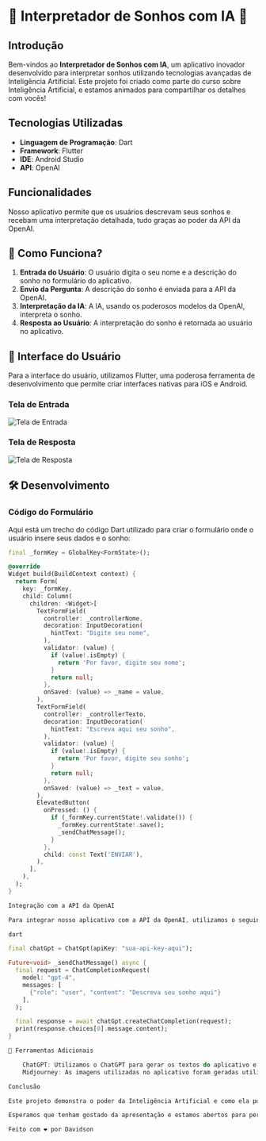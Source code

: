 # 🌙 Interpretador de Sonhos com IA 🌙

## Introdução

Bem-vindos ao **Interpretador de Sonhos com IA**, um aplicativo inovador desenvolvido para interpretar sonhos utilizando tecnologias avançadas de Inteligência Artificial. Este projeto foi criado como parte do curso sobre Inteligência Artificial, e estamos animados para compartilhar os detalhes com vocês!

## Tecnologias Utilizadas

- **Linguagem de Programação**: Dart
- **Framework**: Flutter
- **IDE**: Android Studio
- **API**: OpenAI

## Funcionalidades

Nosso aplicativo permite que os usuários descrevam seus sonhos e recebam uma interpretação detalhada, tudo graças ao poder da API da OpenAI.

## 🚀 Como Funciona?

1. **Entrada do Usuário**: O usuário digita o seu nome e a descrição do sonho no formulário do aplicativo.
2. **Envio da Pergunta**: A descrição do sonho é enviada para a API da OpenAI.
3. **Interpretação da IA**: A IA, usando os poderosos modelos da OpenAI, interpreta o sonho.
4. **Resposta ao Usuário**: A interpretação do sonho é retornada ao usuário no aplicativo.

## 📱 Interface do Usuário

Para a interface do usuário, utilizamos Flutter, uma poderosa ferramenta de desenvolvimento que permite criar interfaces nativas para iOS e Android.

### Tela de Entrada
![Tela de Entrada](path/to/image)

### Tela de Resposta
![Tela de Resposta](path/to/image)

## 🛠️ Desenvolvimento

### Código do Formulário

Aqui está um trecho do código Dart utilizado para criar o formulário onde o usuário insere seus dados e o sonho:

```dart
final _formKey = GlobalKey<FormState>();

@override
Widget build(BuildContext context) {
  return Form(
    key: _formKey,
    child: Column(
      children: <Widget>[
        TextFormField(
          controller: _controllerNome,
          decoration: InputDecoration(
            hintText: "Digite seu nome",
          ),
          validator: (value) {
            if (value!.isEmpty) {
              return 'Por favor, digite seu nome';
            }
            return null;
          },
          onSaved: (value) => _name = value,
        ),
        TextFormField(
          controller: _controllerTexto,
          decoration: InputDecoration(
            hintText: "Escreva aqui seu sonho",
          ),
          validator: (value) {
            if (value!.isEmpty) {
              return 'Por favor, digite seu sonho';
            }
            return null;
          },
          onSaved: (value) => _text = value,
        ),
        ElevatedButton(
          onPressed: () {
            if (_formKey.currentState!.validate()) {
              _formKey.currentState!.save();
              _sendChatMessage();
            }
          },
          child: const Text('ENVIAR'),
        ),
      ],
    ),
  );
}

Integração com a API da OpenAI

Para integrar nosso aplicativo com a API da OpenAI, utilizamos o seguinte código:

dart

final chatGpt = ChatGpt(apiKey: "sua-api-key-aqui");

Future<void> _sendChatMessage() async {
  final request = ChatCompletionRequest(
    model: "gpt-4",
    messages: [
      {"role": "user", "content": "Descreva seu sonho aqui"}
    ],
  );

  final response = await chatGpt.createChatCompletion(request);
  print(response.choices[0].message.content);
}

🤖 Ferramentas Adicionais

    ChatGPT: Utilizamos o ChatGPT para gerar os textos do aplicativo e os códigos de integração da API.
    Midjourney: As imagens utilizadas no aplicativo foram geradas utilizando o Midjourney.

Conclusão

Este projeto demonstra o poder da Inteligência Artificial e como ela pode ser utilizada para criar aplicativos inovadores e úteis. A interpretação dos sonhos é apenas um exemplo das inúmeras possibilidades que a IA pode oferecer.

Esperamos que tenham gostado da apresentação e estamos abertos para perguntas e discussões!

Feito com ❤️ por Davidson
